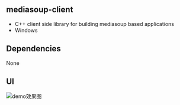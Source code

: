 ## mediasoup-client
* C++ client side library for building mediasoup based applications
* Windows

## Dependencies

None

## UI

![demo效果图](https://github.com/user-attachments/assets/3f8389ad-2864-4a52-a3dd-4867d8a1f5e0)
